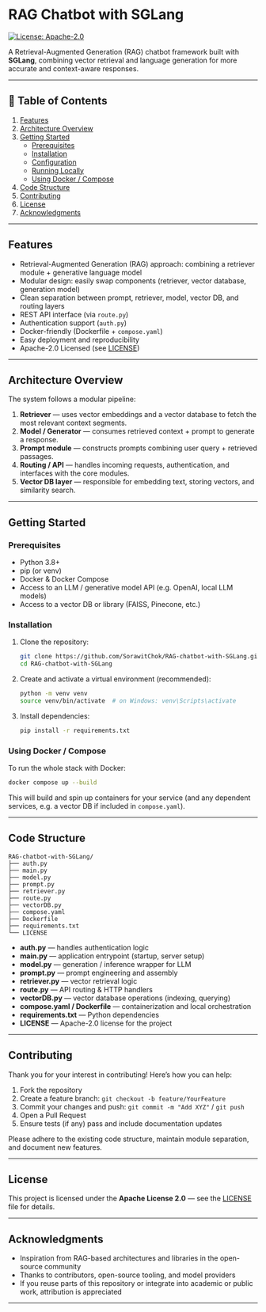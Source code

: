 # RAG Chatbot with SGLang

[![License: Apache-2.0](https://img.shields.io/badge/License-Apache%202.0-blue.svg)](LICENSE)

A Retrieval-Augmented Generation (RAG) chatbot framework built with **SGLang**, combining vector retrieval and language generation for more accurate and context-aware responses.

---

## 🚀 Table of Contents

1. [Features](#features)  
2. [Architecture Overview](#architecture-overview)  
3. [Getting Started](#getting-started)  
   - [Prerequisites](#prerequisites)  
   - [Installation](#installation)  
   - [Configuration](#configuration)  
   - [Running Locally](#running-locally)  
   - [Using Docker / Compose](#using-docker--compose)  
4. [Code Structure](#code-structure)  
5. [Contributing](#contributing)  
6. [License](#license)  
7. [Acknowledgments](#acknowledgments)

---

## Features

- Retrieval-Augmented Generation (RAG) approach: combining a retriever module + generative language model  
- Modular design: easily swap components (retriever, vector database, generation model)  
- Clean separation between prompt, retriever, model, vector DB, and routing layers  
- REST API interface (via `route.py`)  
- Authentication support (`auth.py`)  
- Docker-friendly (Dockerfile + `compose.yaml`)  
- Easy deployment and reproducibility  
- Apache-2.0 Licensed (see [LICENSE](LICENSE))

---

## Architecture Overview

The system follows a modular pipeline:

1. **Retriever** — uses vector embeddings and a vector database to fetch the most relevant context segments.  
2. **Model / Generator** — consumes retrieved context + prompt to generate a response.  
3. **Prompt module** — constructs prompts combining user query + retrieved passages.  
4. **Routing / API** — handles incoming requests, authentication, and interfaces with the core modules.  
5. **Vector DB layer** — responsible for embedding text, storing vectors, and similarity search.  

---

## Getting Started

### Prerequisites

- Python 3.8+  
- pip (or venv)  
- Docker & Docker Compose  
- Access to an LLM / generative model API (e.g. OpenAI, local LLM models)  
- Access to a vector DB or library (FAISS, Pinecone, etc.)

### Installation

1. Clone the repository:

   ```bash
   git clone https://github.com/SorawitChok/RAG-chatbot-with-SGLang.git
   cd RAG-chatbot-with-SGLang
   ```

2. Create and activate a virtual environment (recommended):

   ```bash
   python -m venv venv
   source venv/bin/activate  # on Windows: venv\Scripts\activate
   ```

3. Install dependencies:

   ```bash
   pip install -r requirements.txt
   ```

### Using Docker / Compose

To run the whole stack with Docker:

```bash
docker compose up --build
```

This will build and spin up containers for your service (and any dependent services, e.g. a vector DB if included in `compose.yaml`).

---

## Code Structure

```
RAG-chatbot-with-SGLang/
├── auth.py
├── main.py
├── model.py
├── prompt.py
├── retriever.py
├── route.py
├── vectorDB.py
├── compose.yaml
├── Dockerfile
├── requirements.txt
└── LICENSE
```

* **auth.py** — handles authentication logic
* **main.py** — application entrypoint (startup, server setup)
* **model.py** — generation / inference wrapper for LLM
* **prompt.py** — prompt engineering and assembly
* **retriever.py** — vector retrieval logic
* **route.py** — API routing & HTTP handlers
* **vectorDB.py** — vector database operations (indexing, querying)
* **compose.yaml / Dockerfile** — containerization and local orchestration
* **requirements.txt** — Python dependencies
* **LICENSE** — Apache-2.0 license for the project

---

## Contributing

Thank you for your interest in contributing! Here’s how you can help:

1. Fork the repository
2. Create a feature branch: `git checkout -b feature/YourFeature`
3. Commit your changes and push: `git commit -m "Add XYZ"` / `git push`
4. Open a Pull Request
5. Ensure tests (if any) pass and include documentation updates

Please adhere to the existing code structure, maintain module separation, and document new features.

---

## License

This project is licensed under the **Apache License 2.0** — see the [LICENSE](LICENSE) file for details.

---

## Acknowledgments

* Inspiration from RAG-based architectures and libraries in the open-source community
* Thanks to contributors, open-source tooling, and model providers
* If you reuse parts of this repository or integrate into academic or public work, attribution is appreciated

---
